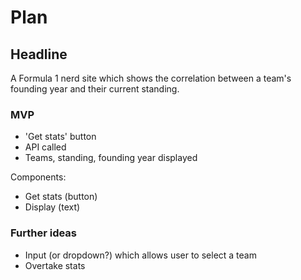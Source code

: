 # Plan 

## Headline
A Formula 1 nerd site which shows the correlation between a team's founding year and their current standing.

### MVP
- 'Get stats' button
- API called
- Teams, standing, founding year displayed 

Components:
- Get stats (button)
- Display (text)

### Further ideas
- Input (or dropdown?) which allows user to select a team
- Overtake stats 